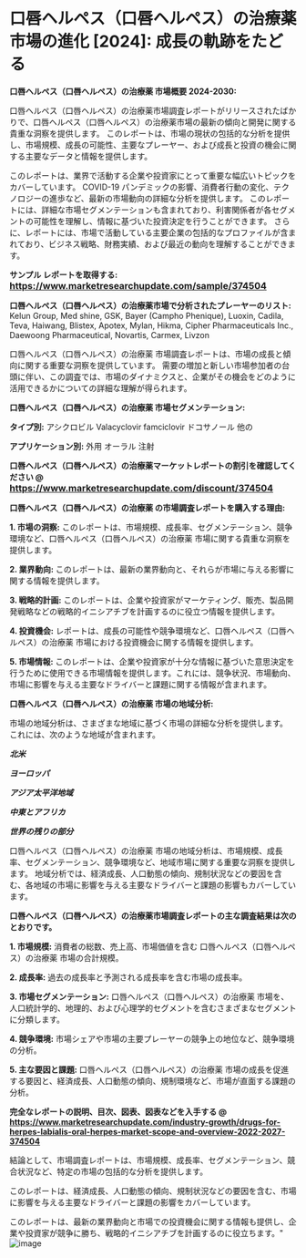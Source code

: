 # 口唇ヘルペス（口唇ヘルペス）の治療薬 市場の進化 [2024]: 成長の軌跡をたどる

<strong>口唇ヘルペス（口唇ヘルペス）の治療薬 市場概要 2024-2030:</strong>

口唇ヘルペス（口唇ヘルペス）の治療薬市場調査レポートがリリースされたばかりで、口唇ヘルペス（口唇ヘルペス）の治療薬市場の最新の傾向と開発に関する貴重な洞察を提供します。 このレポートは、市場の現状の包括的な分析を提供し、市場規模、成長の可能性、主要なプレーヤー、および成長と投資の機会に関する主要なデータと情報を提供します。

このレポートは、業界で活動する企業や投資家にとって重要な幅広いトピックをカバーしています。 COVID-19 パンデミックの影響、消費者行動の変化、テクノロジーの進歩など、最新の市場動向の詳細な分析を提供します。 このレポートには、詳細な市場セグメンテーションも含まれており、利害関係者が各セグメントの可能性を理解し、情報に基づいた投資決定を行うことができます。 さらに、レポートには、市場で活動している主要企業の包括的なプロファイルが含まれており、ビジネス戦略、財務実績、および最近の動向を理解することができます。



<strong>サンプル レポートを取得する: <a href=https://www.marketresearchupdate.com/sample/374504><font size=3 color=#0000ff>https://www.marketresearchupdate.com/sample/374504</font></a></strong>



<strong>口唇ヘルペス（口唇ヘルペス）の治療薬市場で分析されたプレーヤーのリスト:</strong>
Kelun Group, Med shine, GSK, Bayer (Campho Phenique), Luoxin, Cadila, Teva, Haiwang, Blistex, Apotex, Mylan, Hikma, Cipher Pharmaceuticals Inc., Daewoong Pharmaceutical, Novartis, Carmex, Livzon

口唇ヘルペス（口唇ヘルペス）の治療薬 市場調査レポートは、市場の成長と傾向に関する重要な洞察を提供しています。 需要の増加と新しい市場参加者の台頭に伴い、この調査では、市場のダイナミクスと、企業がその機会をどのように活用できるかについての詳細な理解が得られます。



<strong>口唇ヘルペス（口唇ヘルペス）の治療薬 市場セグメンテーション:</strong>



<strong>タイプ別:</strong>
アシクロビル
Valacyclovir
famciclovir
ドコサノール
他の



<strong>アプリケーション別:</strong>
外用
オーラル
注射



<strong>口唇ヘルペス（口唇ヘルペス）の治療薬マーケットレポートの割引を確認してください @ <a href=https://www.marketresearchupdate.com/discount/374504><font size=3 color=#0000ff>https://www.marketresearchupdate.com/discount/374504</font></a></strong>



<strong>口唇ヘルペス（口唇ヘルペス）の治療薬 の市場調査レポートを購入する理由:</strong>



<strong>1. 市場の洞察:</strong> このレポートは、市場規模、成長率、セグメンテーション、競争環境など、口唇ヘルペス（口唇ヘルペス）の治療薬 市場に関する貴重な洞察を提供します。



<strong>2. 業界動向:</strong> このレポートは、最新の業界動向と、それらが市場に与える影響に関する情報を提供します。



<strong>3. 戦略的計画:</strong> このレポートは、企業や投資家がマーケティング、販売、製品開発戦略などの戦略的イニシアチブを計画するのに役立つ情報を提供します。



<strong>4. 投資機会:</strong> レポートは、成長の可能性や競争環境など、口唇ヘルペス（口唇ヘルペス）の治療薬 市場における投資機会に関する情報を提供します。



<strong>5. 市場情報:</strong> このレポートは、企業や投資家が十分な情報に基づいた意思決定を行うために使用できる市場情報を提供します。これには、競争状況、市場動向、市場に影響を与える主要なドライバーと課題に関する情報が含まれます。



<strong>口唇ヘルペス（口唇ヘルペス）の治療薬 市場の地域分析:</strong>

市場の地域分析は、さまざまな地域に基づく市場の詳細な分析を提供します。 これには、次のような地域が含まれます。

<em>

<strong>北米</strong></em>
<em>

<strong>ヨーロッパ</strong></em>
<em>

<strong>アジア太平洋地域</strong></em>
<em>

<strong>中東とアフリカ</strong></em>
<em>

<strong>世界の残りの部分</strong></em>

口唇ヘルペス（口唇ヘルペス）の治療薬 市場の地域分析は、市場規模、成長率、セグメンテーション、競争環境など、地域市場に関する重要な洞察を提供します。 地域分析では、経済成長、人口動態の傾向、規制状況などの要因を含む、各地域の市場に影響を与える主要なドライバーと課題の影響もカバーしています。



<strong>口唇ヘルペス（口唇ヘルペス）の治療薬市場調査レポートの主な調査結果は次のとおりです。</strong>



<strong>1. 市場規模:</strong> 消費者の総数、売上高、市場価値を含む 口唇ヘルペス（口唇ヘルペス）の治療薬 市場の合計規模。



<strong>2. 成長率:</strong> 過去の成長率と予測される成長率を含む市場の成長率。



<strong>3. 市場セグメンテーション:</strong> 口唇ヘルペス（口唇ヘルペス）の治療薬 市場を、人口統計学的、地理的、および心理学的セグメントを含むさまざまなセグメントに分類します。



<strong>4. 競争環境:</strong> 市場シェアや市場の主要プレーヤーの競争上の地位など、競争環境の分析。



<strong>5. 主な要因と課題:</strong> 口唇ヘルペス（口唇ヘルペス）の治療薬 市場の成長を促進する要因と、経済成長、人口動態の傾向、規制環境など、市場が直面する課題の分析。



<strong><b>完全なレポートの説明、目次、図表、図表などを入手する @ <a href=https://www.marketresearchupdate.com/industry-growth/drugs-for-herpes-labialis-oral-herpes-market-scope-and-overview-2022-2027-374504>https://www.marketresearchupdate.com/industry-growth/drugs-for-herpes-labialis-oral-herpes-market-scope-and-overview-2022-2027-374504</a></b></strong>

結論として、市場調査レポートは、市場規模、成長率、セグメンテーション、競合状況など、特定の市場の包括的な分析を提供します。

このレポートは、経済成長、人口動態の傾向、規制状況などの要因を含む、市場に影響を与える主要なドライバーと課題の影響をカバーしています。

このレポートは、最新の業界動向と市場での投資機会に関する情報も提供し、企業や投資家が競争に勝ち、戦略的イニシアチブを計画するのに役立ちます。"
![image](https://github.com/renukap7961/renukap7961/assets/163852544/b601f5e6-89b4-468a-bbd0-6bfea2b14a3c)
